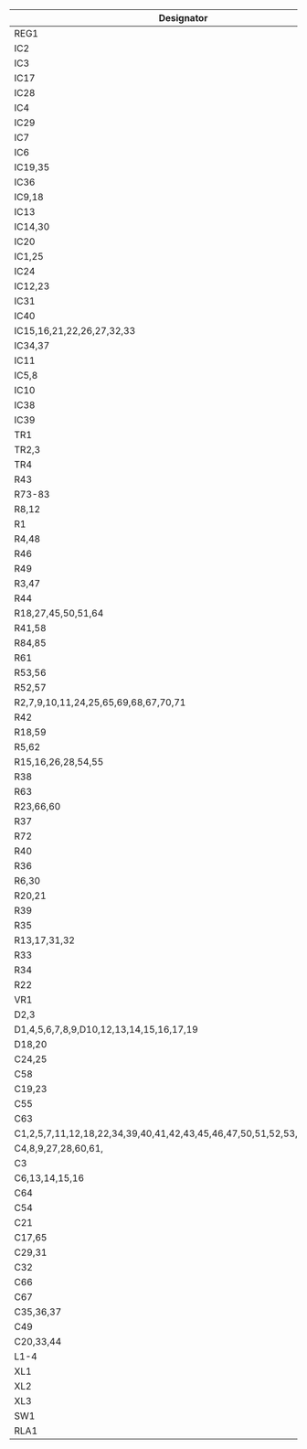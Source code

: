 | Designator | SubSystem | Description |
| ----------- | ----- | ----------- |
| REG1 | P | LM79L05 |
| IC2 | J | LM393 |
| IC3 | J | LM348 |
| IC17 | V | LM1889 |
| IC28 | V | LM318N |
| IC4 | J | 4050 |
| IC29 | V | 4053 |
| IC7 | C | 4069 |
| IC6 | J | 4529 |
| IC19,35 | V,R | 74LS00 |
| IC36 | C | 74LS02 |
| IC9,18 | V | 74LS20 |
| IC13 | V | 74LS32 |
| IC14,30 | V | 74LS74 |
| IC20 | R | 74LS273 |
| IC1,25 | C,R | 74LS244 |
| IC24 | V | 74LS390 |
| IC12,23 | V | 74LS393 |
| IC31 | V | 74LS123 |
| IC40 | C | 74LS138 |
| IC15,16,21,22,26,27,32,33 | R | 4164 |
| IC34,37 | R | 27C128 |
| IC11 | J | 6551 |
| IC5,8 | C | 6821 |
| IC10 | V | 6847 |
| IC38 | C | MC6809E |
| IC39 | C | SN74LS783/MC6883/SN74LS785 |
| TR1 | J | BC182 |
| TR2,3 | V | 2N2369 |
| TR4 | V | BC212 |
| R43 | V | 10 |
| R73-83 | C | 22 |
| R8,12 | J | 47 |
| R1 | J | 100 |
| R4,48 | V | 220 |
| R46 | V | 270 |
| R49 | V | 330 |
| R3,47 | V | 470 | 
| R44 | V | 680 |
| R18,27,45,50,51,64 | V,R | 1K |
| R41,58 | V | 1.2K |
| R84,85 | C | 1.5K |
| R61 | V | 1.8K |
| R53,56 | V | 2.7K |
| R52,57 | V | 3.3K |
| R2,7,9,10,11,24,25,65,69,68,67,70,71 | C |  4.7K |
| R42 | V | 5.6K | 
| R18,59 | J,V | 6.8K |
| R5,62 | V | 8.2K |
| R15,16,26,28,54,55 | C | 10K |
| R38 | J | 10K 1% |
| R63 | V | 12K |
| R23,66,60 | C | 15K |
| R37 | J | 20K 1% |
| R72 | ? | 22K |
| R40 | J | 33K |
| R36 | J | 40.2K 1% |
| R6,30 | J | 47K |
| R20,21 | J | 56K |
| R39 | J | 68K |
| R35 | J | 80.6K 1% |
| R13,17,31,32 | C,J | 100K |
| R33 | J | 160K |
| R34 | J | 330K |
| R22 | J | 1.5M |
| VR1 | V | 10K POT |
| D2,3 | J | BZX61 Zenner |
| D1,4,5,6,7,8,9,D10,12,13,14,15,16,17,19 | C | 1N914 |
| D18,20 | C | 1N3592 |
| C24,25 | C | 1uF Electro
| C58 | C | 4.7uF Electro |
| C19,23 | C | 10uF Electro |
| C55 | C | 33uF 16v Electro |
| C63 | C | 100uF 16v Electro |
| C1,2,5,7,11,12,18,22,34,39,40,41,42,43,45,46,47,50,51,52,53,56,57,68,69 | C | .01uF |
| C4,8,9,27,28,60,61, | C | .1 uF |
| C3 | J | .002uF |
| C6,13,14,15,16 | J | .02uF |
| C64 | C | 4.7uF |
| C54 | C | 330pF |
| C21 | V | 3.3pF |
| C17,65 | J,C | 22pF |
| C29,31 | V | 33pF |
| C32 | V | 2-22pF Var |
| C66 | C | 68pF |
| C67 | C | 47pF |
| C35,36,37 | V | 180pF |
| C49 | ? | 4.7pF |
| C20,33,44 | 4.7uF Tant |
| L1-4 | J | 3.3uH |
| XL1 | J | 1.8432MHz | 
| XL2 | V | 4.433619MHz | 
| XL3 | C | 14.218MHz | 
| SW1 | C | Reset Switch |
| RLA1 | J | SPDT Relay | 
